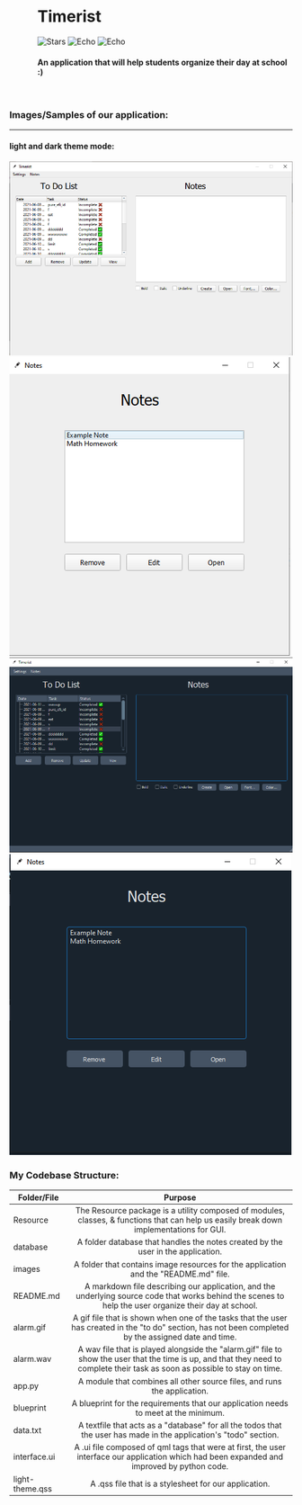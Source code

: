 <div style="margin-left: 50px">
<h1>Timerist</h1>
<img alt="Stars" src="https://img.shields.io/badge/build-passing-brightgreen">
<img alt="Echo" src="https://img.shields.io/github/issues-raw/DaEliteCoder/Timerist">
<img alt="Echo" src="https://img.shields.io/github/commit-activity/y/DaEliteCoder/Timerist">
<h4>An application that will help students organize their day at school :)</h4>
</div>
<br>

### Images/Samples of our application:
---
#### light and dark theme mode:
<img src="images/main.png">
<img src="images/notes.png">
<img src="images/main-dark.png">
<img src="images/notes-dark.png">



### My Codebase Structure:
| Folder/File     | Purpose       
| -------------   |:-------------:
| Resource        | The Resource package is a utility composed of modules, classes, & functions that can help us easily break down implementations for GUI. 
| database        | A folder database that handles the notes created by the user in the application.      
| images          | A folder that contains image resources for the application and the "README.md" file.
| README.md       | A markdown file describing our application, and the underlying source code that works behind the scenes to help the user organize their day at school.
| alarm.gif       | A gif file that is shown when one of the tasks that the user has created in the "to do" section, has not been completed by the assigned date and time.
| alarm.wav       | A wav file that is played alongside the "alarm.gif" file to show the user that the time is up, and that they need to complete their task as soon as possible to stay on time.
| app.py          | A module that combines all other source files, and runs the application.
| blueprint       | A blueprint for the requirements that our application needs to meet at the minimum.
| data.txt        | A textfile that acts as a "database" for all the todos that the user has made in the application's "todo" section.
| interface.ui    | A .ui file composed of qml tags that were at first, the user interface our application which had been expanded and improved by python code.
| light-theme.qss | A .qss file that is a stylesheet for our application. 



